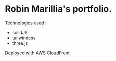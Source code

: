 # Robin Marillia's portfolio.

Technologies used :

- solidJS
- tailwindcss
- three.js

Deployed with AWS CloudFront
